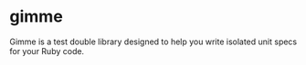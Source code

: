 # gimme

Gimme is a test double library designed to help you write isolated unit specs for your Ruby code.